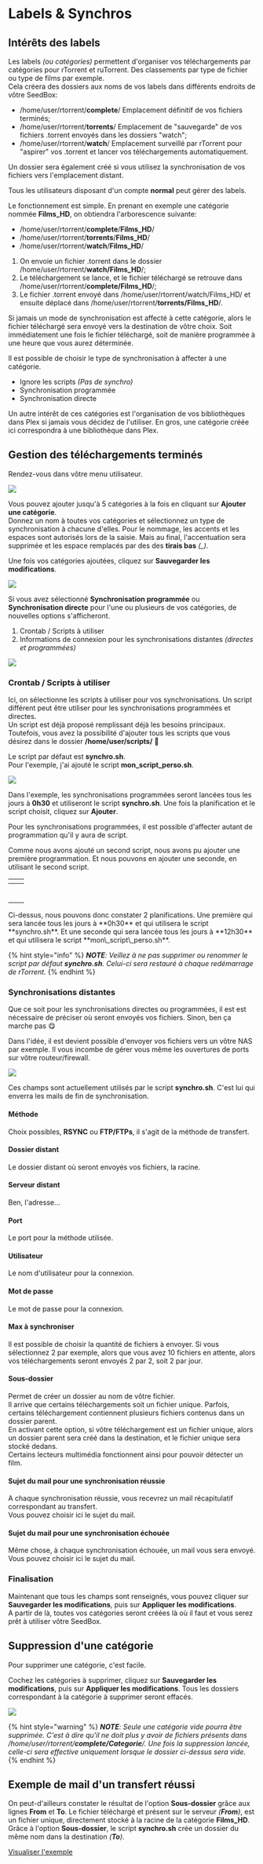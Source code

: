 # Labels & Synchros

## Intérêts des labels

Les labels _\(ou catégories\)_ permettent d'organiser vos téléchargements par catégories pour rTorrent et ruTorrent. Des classements par type de fichier ou type de films par exemple.  
Cela créera des dossiers aux noms de vos labels dans différents endroits de vôtre SeedBox:

* /home/user/rtorrent/**complete**/ Emplacement définitif de vos fichiers terminés;
* /home/user/rtorrent/**torrents**/ Emplacement de "sauvegarde" de vos fichiers .torrent envoyés dans les dossiers "watch";
* /home/user/rtorrent/**watch**/ Emplacement surveillé par rTorrent pour "aspirer" vos .torrent et lancer vos téléchargements automatiquement.

Un dossier sera également créé si vous utilisez la synchronisation de vos fichiers vers l'emplacement distant.

Tous les utilisateurs disposant d'un compte **normal** peut gérer des labels.

Le fonctionnement est simple. En prenant en exemple une catégorie nommée **Films\_HD**, on obtiendra l'arborescence suivante:

* /home/user/rtorrent/**complete**/**Films\_HD**/
* /home/user/rtorrent/**torrents**/**Films\_HD**/
* /home/user/rtorrent/**watch**/**Films\_HD**/

1. On envoie un fichier .torrent dans le dossier /home/user/rtorrent/**watch/Films\_HD**/;
2. Le téléchargement se lance, et le fichier téléchargé se retrouve dans /home/user/rtorrent/**complete/Films\_HD**/;
3. Le fichier .torrent envoyé dans /home/user/rtorrent/watch/Films\_HD/ et ensuite déplacé dans /home/user/rtorrent/**torrents/Films\_HD**/.

Si jamais un mode de synchronisation est affecté à cette catégorie, alors le fichier téléchargé sera envoyé vers la destination de vôtre choix. Soit immédiatement une fois le fichier téléchargé, soit de manière programmée à une heure que vous aurez déterminée.

Il est possible de choisir le type de synchronisation à affecter à une catégorie.

* Ignore les scripts _\(Pas de synchro\)_
* Synchronisation programmée
* Synchronisation directe

Un autre intérêt de ces catégories est l'organisation de vos bibliothèques dans Plex si jamais vous décidez de l'utiliser. En gros, une catégorie créée ici correspondra à une bibliothèque dans Plex.

## Gestion des téléchargements terminés

Rendez-vous dans vôtre menu utilisateur.

![](../.gitbook/assets/menu_user_labels.jpg)

Vous pouvez ajouter jusqu'à 5 catégories à la fois en cliquant sur **Ajouter une catégorie**.  
Donnez un nom à toutes vos catégories et sélectionnez un type de synchronisation à chacune d'elles. Pour le nommage, les accents et les espaces sont autorisés lors de la saisie. Mais au final, l'accentuation sera supprimée et les espace remplacés par des des **tirais bas** _\(\_\)_.

Une fois vos catégories ajoutées, cliquez sur **Sauvegarder les modifications**.

![](../.gitbook/assets/labels_add.jpg)

Si vous avez sélectionné **Synchronisation programmée** ou **Synchronisation directe** pour l'une ou plusieurs de vos catégories, de nouvelles options s'afficheront.

1. Crontab / Scripts à utiliser
2. Informations de connexion pour les synchronisations distantes _\(directes et programmées\)_

![](../.gitbook/assets/lables_more.jpg)

### Crontab / Scripts à utiliser

Ici, on sélectionne les scripts à utiliser pour vos synchronisations. Un script différent peut être utiliser pour les synchronisations programmées et directes.  
Un script est déjà proposé remplissant déjà les besoins principaux. Toutefois, vous avez la possibilité d'ajouter tous les scripts que vous désirez dans le dossier **/home/user/scripts/** 🙂 

Le script par défaut est **synchro.sh**.  
Pour l'exemple, j'ai ajouté le script **mon\_script\_perso.sh**.

![](../.gitbook/assets/synchro_scripts.jpg)

Dans l'exemple, les synchronisations programmées seront lancées tous les jours à **0h30** et utiliseront le script **synchro.sh**. Une fois la planification et le script choisit, cliquez sur **Ajouter**.

Pour les synchronisations programmées, il est possible d'affecter autant de programmation qu'il y aura de script.

Comme nous avons ajouté un second script, nous avons pu ajouter une première programmation. Et nous pouvons en ajouter une seconde, en utilisant le second script.

<table>
  <thead>
    <tr>
      <th style="text-align:left"></th>
      <th style="text-align:left"></th>
    </tr>
  </thead>
  <tbody>
    <tr>
      <td style="text-align:left">
        <p></p>
        <p>
          <img src="../.gitbook/assets/synchro_multi_script.jpg" alt/>
        </p>
      </td>
      <td style="text-align:left">
        <p></p>
        <p>
          <img src="../.gitbook/assets/synchro_multi_script_added.jpg" alt/>
        </p>
      </td>
    </tr>
  </tbody>
</table>Ci-dessus, nous pouvons donc constater 2 planifications.  
Une première qui sera lancée tous les jours à **0h30** et qui utilisera le script **synchro.sh**.  
Et une seconde qui sera lancée tous les jours à **12h30** et qui utilisera le script **mon\_script\_perso.sh**.

{% hint style="info" %}
_**NOTE**: Veillez à ne pas supprimer ou renommer le script par défaut **synchro.sh**. Celui-ci sera restauré à chaque redémarrage de rTorrent._
{% endhint %}

### Synchronisations distantes

Que ce soit pour les synchronisations directes ou programmées, il est est nécessaire de préciser où seront envoyés vos fichiers. Sinon, ben ça marche pas 😋 

Dans l'idée, il est devient possible d'envoyer vos fichiers vers un vôtre NAS par exemple. Il vous incombe de gérer vous même les ouvertures de ports sur vôtre routeur/firewall.

![](../.gitbook/assets/synchro_remote.jpg)

Ces champs sont actuellement utilisés par le script **synchro.sh**. C'est lui qui enverra les mails de fin de synchronisation.

#### Méthode

Choix possibles, **RSYNC** ou **FTP/FTPs**, il s'agit de la méthode de transfert.

#### Dossier distant

Le dossier distant où seront envoyés vos fichiers, la racine.

#### Serveur distant

Ben, l'adresse...

#### Port

Le port pour la méthode utilisée.

#### Utilisateur

Le nom d'utilisateur pour la connexion.

#### Mot de passe

Le mot de passe pour la connexion.

#### Max à synchroniser

Il est possible de choisir la quantité de fichiers à envoyer. Si vous sélectionnez 2 par exemple, alors que vous avez 10 fichiers en attente, alors vos téléchargements seront envoyés 2 par 2, soit 2 par jour.

#### Sous-dossier

Permet de créer un dossier au nom de vôtre fichier.  
Il arrive que certains téléchargements soit un fichier unique. Parfois, certains téléchargement contiennent plusieurs fichiers contenus dans un dossier parent.  
En activant cette option, si vôtre téléchargement est un fichier unique, alors un dossier parent sera créé dans la destination, et le fichier unique sera stocké dedans.  
Certains lecteurs multimédia fonctionnent ainsi pour pouvoir détecter un film.

#### Sujet du mail pour une synchronisation réussie

A chaque synchronisation réussie, vous recevrez un mail récapitulatif correspondant au transfert.  
Vous pouvez choisir ici le sujet du mail.

#### Sujet du mail pour une synchronisation échouée

Même chose, à chaque synchronisation échouée, un mail vous sera envoyé.  
Vous pouvez choisir ici le sujet du mail.

### Finalisation

Maintenant que tous les champs sont renseignés, vous pouvez cliquer sur **Sauvegarder les modifications**, puis sur **Appliquer les modifications**.  
A partir de là, toutes vos catégories seront créées là où il faut et vous serez prêt à utiliser vôtre SeedBox.

## Suppression d'une catégorie

Pour supprimer une catégorie, c'est facile.

Cochez les catégories à supprimer, cliquez sur **Sauvegarder les modifications**, puis sur **Appliquer les modifications**. Tous les dossiers correspondant à la catégorie à supprimer seront effacés.

![](../.gitbook/assets/synchro_labels_delete.jpg)

{% hint style="warning" %}
_**NOTE**: Seule une catégorie vide pourra être supprimée. C'est à dire qu'il ne doit plus y avoir de fichiers présents dans /home/user/rtorrent/**complete/Categorie**/. Une fois la suppression lancée, celle-ci sera effective uniquement lorsque le dossier ci-dessus sera vide._
{% endhint %}

## Exemple de mail d'un transfert réussi

On peut-d'ailleurs constater le résultat de l'option **Sous-dossier** grâce aux lignes **From** et **To**. Le fichier téléchargé et présent sur le serveur _\(**From**\)_, est un fichier unique, directement stocké à la racine de la catégorie **Films\_HD**. Grâce à l'option **Sous-dossier**, le script **synchro.sh** crée un dossier du même nom dans la destination _\(**To**\)_.

[Visualiser l'exemple](https://mysb.gitbook.io/doc/v/v5.3_fr/les-mails/transfert-termine)

